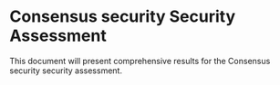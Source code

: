 # Consensus security Security Assessment

This document will present comprehensive results for the Consensus security security assessment.
